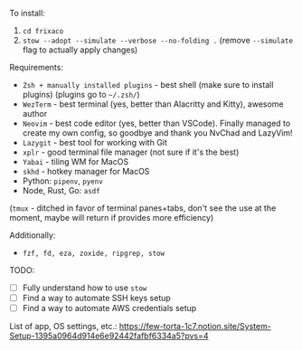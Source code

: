 To install:

1. `cd frixaco`
2. `stow --adopt --simulate --verbose --no-folding .` (remove `--simulate` flag to actually apply changes)

Requirements:

- `Zsh + manually installed plugins` - best shell (make sure to install plugins) (plugins go to `~/.zsh/`)
- `WezTerm` - best terminal (yes, better than Alacritty and Kitty), awesome author
- `Neovim` - best code editor (yes, better than VSCode). Finally managed to create my own config, so goodbye and thank you NvChad and LazyVim!
- `Lazygit` - best tool for working with Git
- `xplr` - good terminal file manager (not sure if it's the best)
- `Yabai` - tiling WM for MacOS
- `skhd` - hotkey manager for MacOS
- Python: `pipenv`, `pyenv`
- Node, Rust, Go: `asdf`

(`tmux` - ditched in favor of terminal panes+tabs, don't see the use at the moment, maybe will return if provides more efficiency)

Additionally:
- `fzf, fd, eza, zoxide, ripgrep, stow`

TODO:

- [ ] Fully understand how to use `stow`
- [ ] Find a way to automate SSH keys setup
- [ ] Find a way to automate AWS credentials setup

List of app, OS settings, etc.: https://few-torta-1c7.notion.site/System-Setup-1395a0964d914e6e92442fafbf6334a5?pvs=4
